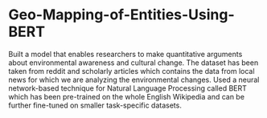 # Geo-Mapping-of-Entities-Using-BERT
Built a model that enables researchers to make quantitative arguments about environmental awareness and cultural change. The dataset has been taken from reddit and scholarly articles which contains the data from local news for which we are analyzing the environmental changes. Used a neural network-based technique for Natural Language Processing called BERT which has been pre-trained on the whole English Wikipedia and can be further fine-tuned on smaller task-specific datasets.
